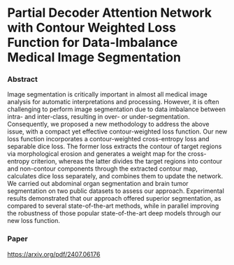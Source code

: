 # Partial Decoder Attention Network with Contour Weighted Loss Function for Data-Imbalance Medical Image Segmentation

### Abstract
Image segmentation is critically important in almost all medical image analysis for automatic interpretations and processing. However, it is often challenging to perform image segmentation due to data imbalance between intra- and inter-class, resulting in over- or under-segmentation. Consequently, we proposed a new methodology to address the above issue, with a compact yet effective contour-weighted loss function. Our new loss function incorporates a contour-weighted cross-entropy loss and separable dice loss. The former loss extracts the contour of target regions via morphological erosion and generates a weight map for the cross-entropy criterion, whereas the latter divides the target regions into contour and non-contour components through the extracted contour map, calculates dice loss separately, and combines them to update the network. We carried out abdominal organ segmentation and brain tumor segmentation on two public datasets to assess our approach. Experimental results demonstrated that our approach offered superior segmentation, as compared to several state-of-the-art methods, while in parallel improving the robustness of those popular state-of-the-art deep models through our new loss function.


### Paper
https://arxiv.org/pdf/2407.06176
